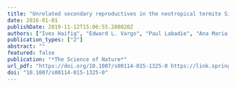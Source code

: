 ```yaml
---
title: "Unrelated secondary reproductives in the neotropical termite Silvestritermes euamignathus (Isoptera: Termitidae)"
date: 2016-01-01
publishDate: 2019-11-12T15:06:55.280020Z
authors: ["Ives Haifig", "Edward L. Vargo", "Paul Labadie", "Ana Maria Costa-Leonardo"]
publication_types: ["2"]
abstract: ""
featured: false
publication: "*The Science of Nature*"
url_pdf: "https://doi.org/10.1007/s00114-015-1325-0 https://link.springer.com/content/pdf/10.1007%2Fs00114-015-1325-0.pdf"
doi: "10.1007/s00114-015-1325-0"
---
```


